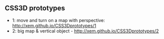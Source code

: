 CSS3D prototypes
---

- 1: move and turn on a map with perspective: http://xem.github.io/CSS3Dprototypes/1
- 2: big map & vertical object - http://xem.github.io/CSS3Dprototypes/2